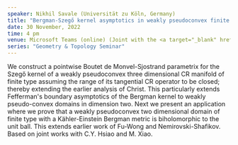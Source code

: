 ```yaml
---
speaker: Nikhil Savale (Universität zu Köln, Germany)
title: "Bergman-Szegő kernel asymptotics in weakly pseudoconvex finite type cases"
date: 30 November, 2022
time: 4 pm
venue: Microsoft Teams (online) (Joint with the <a target="_blank" href="http://www.math.iisc.ac.in/~aprg/index.php?id=seminar22-23">APRG Seminar</a>)
series: "Geometry & Topology Seminar"
---
```


We construct a pointwise Boutet de Monvel-Sjostrand parametrix for the Szegő kernel of a weakly pseudoconvex
three dimensional CR manifold of finite type assuming the range of its tangential CR operator to be closed;
thereby extending the earlier analysis of Christ. This particularly extends Fefferman's boundary asymptotics
of the Bergman kernel to weakly pseudo-convex domains in dimension two. Next we present an application where
we prove that a weakly pseudoconvex two dimensional domain of finite type with a Kähler-Einstein Bergman metric
is biholomorphic to the unit ball. This extends earlier work of Fu-Wong and Nemirovski-Shafikov. Based on joint
works with C.Y. Hsiao and M. Xiao.

